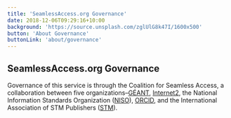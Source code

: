```yaml
---
title: 'SeamlessAccess.org Governance'
date: 2018-12-06T09:29:16+10:00
background: 'https://source.unsplash.com/zglUlG8k47I/1600x500'
button: 'About Governance'
buttonLink: 'about/governance'
---
```


## SeamlessAccess.org Governance

Governance of this service is through the Coalition for Seamless Access, a collaboration between five organizations–[GÉANT](https://geant.org/), [Internet2](https://internet2.edu/), the National Information Standards Organization ([NISO](https://niso.org/)), [ORCID](https://orcid.org/), and the International Association of STM Publishers ([STM](https://stm-assoc.org/)).
